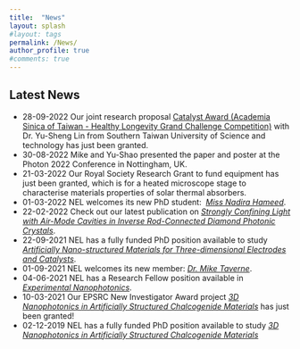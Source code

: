 ```yaml
---
title:  "News"
layout: splash
#layout: tags
permalink: /News/
author_profile: true
#comments: true
---
```

## Latest News 
* 28-09-2022 Our joint research proposal [Catalyst Award (Academia Sinica of Taiwan - Healthy Longevity Grand Challenge Competition)](https://healthylongevitychallenge.org/winners/additive-nano-manufacturing-of-multi-functional-materials-for-smart-stents-sensing/) with Dr. Yu-Sheng Lin from Southern Taiwan University of Science and technology has just been granted.
* 30-08-2022 Mike and Yu-Shao presented the paper and poster at the Photon 2022 Conference in Nottingham, UK.
* 21-03-2022 Our Royal Society Research Grant to fund equipment has just been granted, which is for a heated microscope stage to characterise materials properties of solar thermal absorbers.
* 01-03-2022 NEL welcomes its new PhD student:  [*Miss Nadira Hameed*](https://www.linkedin.com/in/nadira-hameed94/). 
* 22-02-2022 Check out our latest publication on [*Strongly Confining Light with Air-Mode Cavities in Inverse Rod-Connected Diamond Photonic Crystals*](https://doi.org/10.3390/cryst12030303).
* 22-09-2021 NEL has a fully funded PhD position available to study [*Artificially Nano-structured Materials for Three-dimensional Electrodes and Catalysts*](https://www.findaphd.com/phds/project/design-of-artificially-nano-structured-materials-for-three-dimensional-electrodes-and-catalysts-advert-reference-fac21-ee-mpee-hodaniel/?p133766).
* 01-09-2021 NEL welcomes its new member:  [*Dr. Mike Taverne*](https://www.northumbria.ac.uk/about-us/our-staff/t/mike-taverne/). 
* 04-06-2021 NEL has a Research Fellow position available in [*Experimental Nanophotonics*](https://www.jobs.ac.uk/job/CGK693/research-fellow-in-experimental-nanophotonics).
* 10-03-2021 Our EPSRC New Investigator Award project [*3D Nanophotonics in Artificially Structured Chalcogenide Materials*](https://gow.epsrc.ukri.org/NGBOViewGrant.aspx?GrantRef=EP/V040030/1) has just been granted! 
* 02-12-2019 NEL has a fully funded PhD position available to study [*3D Nanophotonics in Artificially Structured Chalcogenide Materials*](https://www.findaphd.com/phds/project/3d-nanophotonics-in-artificially-structured-chalcogenide-materials-advert-reference-rdf20-ee-mpee-ho/?p116077)

